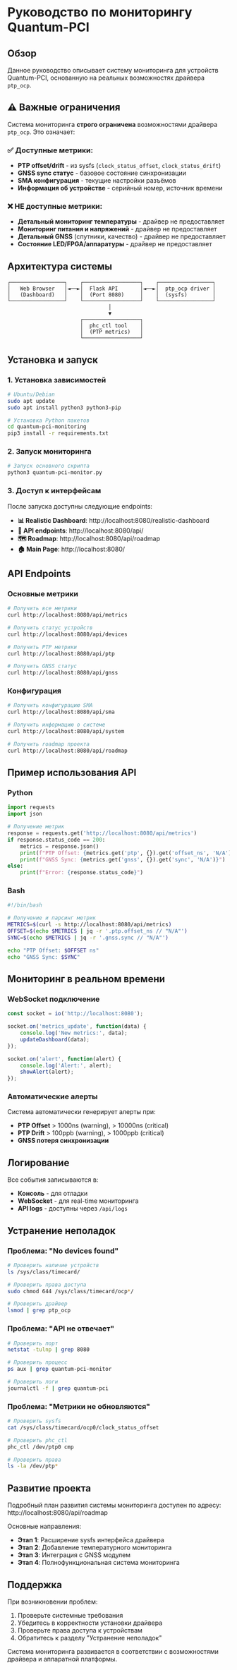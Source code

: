 # Руководство по мониторингу Quantum-PCI

## Обзор

Данное руководство описывает систему мониторинга для устройств Quantum-PCI, основанную на реальных возможностях драйвера `ptp_ocp`.

## ⚠️ Важные ограничения

Система мониторинга **строго ограничена** возможностями драйвера `ptp_ocp`. Это означает:

### ✅ Доступные метрики:
- **PTP offset/drift** - из sysfs (`clock_status_offset`, `clock_status_drift`)
- **GNSS sync статус** - базовое состояние синхронизации
- **SMA конфигурация** - текущие настройки разъёмов
- **Информация об устройстве** - серийный номер, источник времени

### ❌ НЕ доступные метрики:
- **Детальный мониторинг температуры** - драйвер не предоставляет
- **Мониторинг питания и напряжений** - драйвер не предоставляет  
- **Детальный GNSS** (спутники, качество) - драйвер не предоставляет
- **Состояние LED/FPGA/аппаратуры** - драйвер не предоставляет

## Архитектура системы

```
┌─────────────────┐    ┌──────────────────┐    ┌─────────────────┐
│   Web Browser   │◄──►│  Flask API       │◄──►│  ptp_ocp driver │
│   (Dashboard)   │    │  (Port 8080)     │    │  (sysfs)        │
└─────────────────┘    └──────────────────┘    └─────────────────┘
                                │
                                ▼
                       ┌──────────────────┐
                       │  phc_ctl tool    │
                       │  (PTP metrics)   │
                       └──────────────────┘
```

## Установка и запуск

### 1. Установка зависимостей

```bash
# Ubuntu/Debian
sudo apt update
sudo apt install python3 python3-pip

# Установка Python пакетов
cd quantum-pci-monitoring
pip3 install -r requirements.txt
```

### 2. Запуск мониторинга

```bash
# Запуск основного скрипта
python3 quantum-pci-monitor.py
```

### 3. Доступ к интерфейсам

После запуска доступны следующие endpoints:

- **📊 Realistic Dashboard**: http://localhost:8080/realistic-dashboard
- **🔧 API endpoints**: http://localhost:8080/api/
- **🗺️ Roadmap**: http://localhost:8080/api/roadmap
- **🏠 Main Page**: http://localhost:8080/

## API Endpoints

### Основные метрики

```bash
# Получить все метрики
curl http://localhost:8080/api/metrics

# Получить статус устройств
curl http://localhost:8080/api/devices

# Получить PTP метрики
curl http://localhost:8080/api/ptp

# Получить GNSS статус
curl http://localhost:8080/api/gnss
```

### Конфигурация

```bash
# Получить конфигурацию SMA
curl http://localhost:8080/api/sma

# Получить информацию о системе
curl http://localhost:8080/api/system

# Получить roadmap проекта
curl http://localhost:8080/api/roadmap
```

## Пример использования API

### Python

```python
import requests
import json

# Получение метрик
response = requests.get('http://localhost:8080/api/metrics')
if response.status_code == 200:
    metrics = response.json()
    print(f"PTP Offset: {metrics.get('ptp', {}).get('offset_ns', 'N/A')} ns")
    print(f"GNSS Sync: {metrics.get('gnss', {}).get('sync', 'N/A')}")
else:
    print(f"Error: {response.status_code}")
```

### Bash

```bash
#!/bin/bash

# Получение и парсинг метрик
METRICS=$(curl -s http://localhost:8080/api/metrics)
OFFSET=$(echo $METRICS | jq -r '.ptp.offset_ns // "N/A"')
SYNC=$(echo $METRICS | jq -r '.gnss.sync // "N/A"')

echo "PTP Offset: $OFFSET ns"
echo "GNSS Sync: $SYNC"
```

## Мониторинг в реальном времени

### WebSocket подключение

```javascript
const socket = io('http://localhost:8080');

socket.on('metrics_update', function(data) {
    console.log('New metrics:', data);
    updateDashboard(data);
});

socket.on('alert', function(alert) {
    console.log('Alert:', alert);
    showAlert(alert);
});
```

### Автоматические алерты

Система автоматически генерирует алерты при:

- **PTP Offset** > 1000ns (warning), > 10000ns (critical)
- **PTP Drift** > 100ppb (warning), > 1000ppb (critical)
- **GNSS потеря синхронизации**

## Логирование

Все события записываются в:
- **Консоль** - для отладки
- **WebSocket** - для real-time мониторинга
- **API logs** - доступны через `/api/logs`

## Устранение неполадок

### Проблема: "No devices found"

```bash
# Проверить наличие устройств
ls /sys/class/timecard/

# Проверить права доступа
sudo chmod 644 /sys/class/timecard/ocp*/

# Проверить драйвер
lsmod | grep ptp_ocp
```

### Проблема: "API не отвечает"

```bash
# Проверить порт
netstat -tulnp | grep 8080

# Проверить процесс
ps aux | grep quantum-pci-monitor

# Проверить логи
journalctl -f | grep quantum-pci
```

### Проблема: "Метрики не обновляются"

```bash
# Проверить sysfs
cat /sys/class/timecard/ocp0/clock_status_offset

# Проверить phc_ctl
phc_ctl /dev/ptp0 cmp

# Проверить права
ls -la /dev/ptp*
```

## Развитие проекта

Подробный план развития системы мониторинга доступен по адресу:
http://localhost:8080/api/roadmap

Основные направления:
- **Этап 1**: Расширение sysfs интерфейса драйвера
- **Этап 2**: Добавление температурного мониторинга
- **Этап 3**: Интеграция с GNSS модулем
- **Этап 4**: Полнофункциональная система мониторинга

## Поддержка

При возникновении проблем:

1. Проверьте системные требования
2. Убедитесь в корректности установки драйвера
3. Проверьте права доступа к устройствам
4. Обратитесь к разделу "Устранение неполадок"

Система мониторинга развивается в соответствии с возможностями драйвера и аппаратной платформы.
